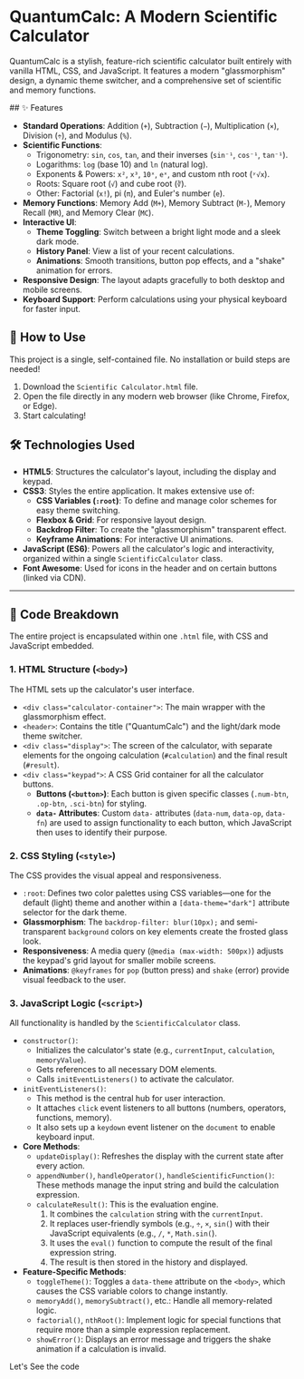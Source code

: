 # QuantumCalc: A Modern Scientific Calculator

QuantumCalc is a stylish, feature-rich scientific calculator built entirely with vanilla HTML, CSS, and JavaScript. It features a modern "glassmorphism" design, a dynamic theme switcher, and a comprehensive set of scientific and memory functions.

 \#\# ✨ Features

  * **Standard Operations**: Addition (`+`), Subtraction (`−`), Multiplication (`×`), Division (`÷`), and Modulus (`%`).
  * **Scientific Functions**:
      * Trigonometry: `sin`, `cos`, `tan`, and their inverses (`sin⁻¹`, `cos⁻¹`, `tan⁻¹`).
      * Logarithms: `log` (base 10) and `ln` (natural log).
      * Exponents & Powers: `x²`, `x³`, `10ˣ`, `eˣ`, and custom nth root (`ʸ√x`).
      * Roots: Square root (`√`) and cube root (`∛`).
      * Other: Factorial (`x!`), pi (`π`), and Euler's number (`e`).
  * **Memory Functions**: Memory Add (`M+`), Memory Subtract (`M-`), Memory Recall (`MR`), and Memory Clear (`MC`).
  * **Interactive UI**:
      * **Theme Toggling**: Switch between a bright light mode and a sleek dark mode.
      * **History Panel**: View a list of your recent calculations.
      * **Animations**: Smooth transitions, button pop effects, and a "shake" animation for errors.
  * **Responsive Design**: The layout adapts gracefully to both desktop and mobile screens.
  * **Keyboard Support**: Perform calculations using your physical keyboard for faster input.

## 🚀 How to Use

This project is a single, self-contained file. No installation or build steps are needed\!

1.  Download the `Scientific Calculator.html` file.
2.  Open the file directly in any modern web browser (like Chrome, Firefox, or Edge).
3.  Start calculating\!

## 🛠️ Technologies Used

  * **HTML5**: Structures the calculator's layout, including the display and keypad.
  * **CSS3**: Styles the entire application. It makes extensive use of:
      * **CSS Variables (`:root`)**: To define and manage color schemes for easy theme switching.
      * **Flexbox & Grid**: For responsive layout design.
      * **Backdrop Filter**: To create the "glassmorphism" transparent effect.
      * **Keyframe Animations**: For interactive UI animations.
  * **JavaScript (ES6)**: Powers all the calculator's logic and interactivity, organized within a single `ScientificCalculator` class.
  * **Font Awesome**: Used for icons in the header and on certain buttons (linked via CDN).

-----

## 🔬 Code Breakdown

The entire project is encapsulated within one `.html` file, with CSS and JavaScript embedded.

### 1\. HTML Structure (`<body>`)

The HTML sets up the calculator's user interface.

  * `<div class="calculator-container">`: The main wrapper with the glassmorphism effect.
  * `<header>`: Contains the title ("QuantumCalc") and the light/dark mode theme switcher.
  * `<div class="display">`: The screen of the calculator, with separate elements for the ongoing calculation (`#calculation`) and the final result (`#result`).
  * `<div class="keypad">`: A CSS Grid container for all the calculator buttons.
      * **Buttons (`<button>`)**: Each button is given specific classes (`.num-btn`, `.op-btn`, `.sci-btn`) for styling.
      * **`data-` Attributes**: Custom `data-` attributes (`data-num`, `data-op`, `data-fn`) are used to assign functionality to each button, which JavaScript then uses to identify their purpose.

### 2\. CSS Styling (`<style>`)

The CSS provides the visual appeal and responsiveness.

  * `:root`: Defines two color palettes using CSS variables—one for the default (light) theme and another within a `[data-theme="dark"]` attribute selector for the dark theme.
  * **Glassmorphism**: The `backdrop-filter: blur(10px);` and semi-transparent `background` colors on key elements create the frosted glass look.
  * **Responsiveness**: A media query (`@media (max-width: 500px)`) adjusts the keypad's grid layout for smaller mobile screens.
  * **Animations**: `@keyframes` for `pop` (button press) and `shake` (error) provide visual feedback to the user.

### 3\. JavaScript Logic (`<script>`)

All functionality is handled by the `ScientificCalculator` class.

  * `constructor()`:
      * Initializes the calculator's state (e.g., `currentInput`, `calculation`, `memoryValue`).
      * Gets references to all necessary DOM elements.
      * Calls `initEventListeners()` to activate the calculator.
  * `initEventListeners()`:
      * This method is the central hub for user interaction.
      * It attaches `click` event listeners to all buttons (numbers, operators, functions, memory).
      * It also sets up a `keydown` event listener on the `document` to enable keyboard input.
  * **Core Methods**:
      * `updateDisplay()`: Refreshes the display with the current state after every action.
      * `appendNumber()`, `handleOperator()`, `handleScientificFunction()`: These methods manage the input string and build the calculation expression.
      * `calculateResult()`: This is the evaluation engine.
        1.  It combines the `calculation` string with the `currentInput`.
        2.  It replaces user-friendly symbols (e.g., `÷`, `×`, `sin(`) with their JavaScript equivalents (e.g., `/`, `*`, `Math.sin(`).
        3.  It uses the `eval()` function to compute the result of the final expression string.
        4.  The result is then stored in the history and displayed.
  * **Feature-Specific Methods**:
      * `toggleTheme()`: Toggles a `data-theme` attribute on the `<body>`, which causes the CSS variable colors to change instantly.
      * `memoryAdd()`, `memorySubtract()`, etc.: Handle all memory-related logic.
      * `factorial()`, `nthRoot()`: Implement logic for special functions that require more than a simple expression replacement.
      * `showError()`: Displays an error message and triggers the shake animation if a calculation is invalid.

Let's See the code
